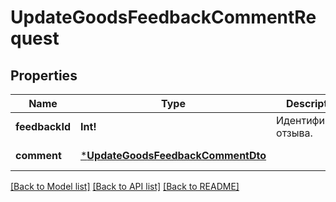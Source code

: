 # UpdateGoodsFeedbackCommentRequest

## Properties
Name | Type | Description | Notes
------------ | ------------- | ------------- | -------------
**feedbackId** | **Int!** | Идентификатор отзыва.  | [default to null]
**comment** | [***UpdateGoodsFeedbackCommentDto**](UpdateGoodsFeedbackCommentDTO.md) |  | [default to null]

[[Back to Model list]](../README.md#documentation-for-models) [[Back to API list]](../README.md#documentation-for-api-endpoints) [[Back to README]](../README.md)


